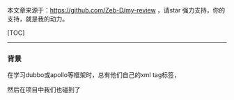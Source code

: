 本文章来源于：<https://github.com/Zeb-D/my-review> ，请star 强力支持，你的支持，就是我的动力。

[TOC]

------

### 背景

在学习dubbo或apollo等框架时，总有他们自己的xml tag标签，

然后在项目中我们也碰到了
